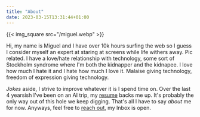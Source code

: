 ```yaml
---
title: "About"
date: 2023-03-15T13:31:44+01:00
---
```



{{< img_square src="/miguel.webp" >}}

 Hi, my name is Miguel and I have over 10k hours surfing the web so I guess I consider myself an expert at staring at screens while life withers away. Pic related. I have a love/hate relationship with technology, some sort of Stockholm syndrome where I'm both the kidnapper and the kidnapee. I love how much I hate it and I hate how much I love it. Malaise giving technology, freedom of expression giving technology.

_Jokes_ aside, I strive to improve whatever it is I spend time on. Over the last 4 yearsish I've been on an AI trip, my [resume](cv.pdf) backs me up. It's probably the only way out of this hole we keep digging. That's all I have to say _about_ me for now. Anyways, feel free to [reach out](mailto://miguelvalente@pm.me), my Inbox is open.

